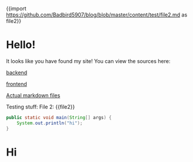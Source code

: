 {{import https://github.com/Badbird5907/blog/blob/master/content/test/file2.md as file2}}
# Hello!
It looks like you have found my site!
You can view the sources here:

[backend](https://github.com/Badbird5907/site-backend)

[frontend](https://github.com/Badbird5907/site-frontend)

[Actual markdown files](https://github.com/Badbird5907/blog/)

Testing stuff:
File 2:
{{file2}}
```java
public static void main(String[] args) {
    System.out.println("hi");
}
```
# Hi
